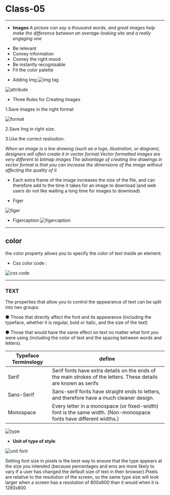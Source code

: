 # **Class-05**
______

* **Images**
*A picture can say a thousand words, and great images help make the difference between an average-looking site and a really engaging one*

- Be relevant
- Convey information
-  Convey the right mood 
- Be instantly recognisable 
- Fit the color palette

* Adding Img
![img tag](https://cdo-curriculum.s3.amazonaws.com/media/uploads/img_tag.png)


![attribute](https://farm5.staticflickr.com/4730/38596722225_36d00762ca_o.png)

* Three Rules for Creating Images

1.Save images in the right format

![format](https://img.pagecloud.com/wAegMZSQrxtIBtV-i7jBCW-Ho7Y=/1000x0/filters:no_upscale()/blogmerge/cf67f56e-00e6-48c0-a1a4-31a8e3baf0de.jpeg)

2.Save Img in right size.

3.Use the correct resloution.

*When an image is a line drawing (such as a logo, illustration, or diagram), designers will often create it in vector format.Vector formatted images are very different to bitmap images*
*The advantage of creating line drawings in vector format is that you can increase the dimensions of the image without affecting the quality of it*

* Each extra frame of the image increases the size of the file, and can therefore add to the time it takes for an image to download (and web users do not like waiting a long time for images to download).

* Figer

![figer](https://miro.medium.com/max/5000/1*ZRjB3IehVzHY1CCFQ-rEkg.jpeg)

* Figercaption
![figercaption](https://criarestilosnet.com/wp-content/uploads/2013/04/figure-figcaption-html-51.jpg)

______
## **color**

the color property allows you to specify the color of text inside an element.
 
 - Css color code :

 ![css code](https://cdn.educba.com/academy/wp-content/uploads/2020/03/CSS-Color-Codes.jpg)

 _______
 ### **TEXT**

 The properties that allow you to control the appearance of text can be split into two groups:

● Those that directly affect the font and its appearance (including the typeface, whether it is regular, bold or italic, and the size of the text)

● Those that would have the same effect on text no matter what font you were using (including the color of text and the spacing between words and letters).
 
 |Typeface Terminology| define|
 |--------|-----|
 |Serif |Serif fonts have extra details on the ends of the main strokes of the letters. These details are known as serifs|
 |Sans-Serif|Sans-serif fonts have straight ends to letters, and therefore have a much cleaner design.|
 |Monospace|Every letter in a monospace (or fixed-width) font is the same width. (Non-monospace fonts have different widths.)|

 ![type](https://ithemes.com/wp-content/uploads/2017/06/Anatomy-of-Typography.png)


* **Unit of type of style**

![unit font](https://bitsofco.de/img/blog/7/1.png)

 Setting font size in pixels is the best way to ensure that the type appears at the size you intended (because percentages and ems are more likely to vary if a user has changed the default size of text in their browser).Pixels are relative to the resolution of the screen, so the same type size will look larger when a screen has a resolution of 800x600 than it would when it is 1280x800


